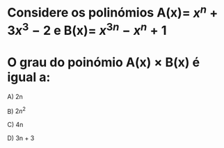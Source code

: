# Considere os polinómios A(x)= $x^{n} + 3x^{3} - 2$ e B(x)= $x^{3n} - x^{n} + 1$
# O grau do poinómio A(x) × B(x) é igual a:

A) 2n

B) $2n^{2}$

C) 4n

D) 3n + 3